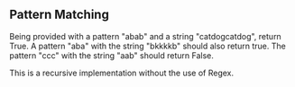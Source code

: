 Pattern Matching
----------------  
Being provided with a pattern "abab" and a string "catdogcatdog", return True.
A pattern "aba" with the string "bkkkkb" should also return true.
The pattern "ccc" with the string "aab" should return False.

This is a recursive implementation without the use of Regex.
